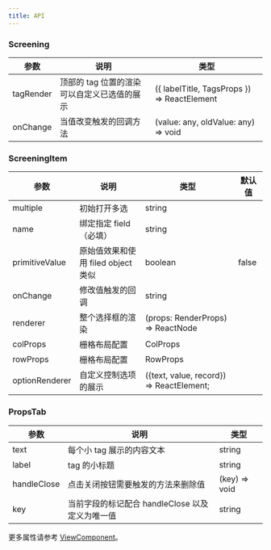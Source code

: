 ```yaml
---
title: API
---
```


### Screening

| 参数 | 说明 | 类型 |
| --- | --- | --- |
| tagRender | 顶部的 tag 位置的渲染可以自定义已选值的展示 | ({ labelTitle, TagsProps }) => ReactElement<any> |
| onChange | 当值改变触发的回调方法 | (value: any, oldValue: any) => void |

### ScreeningItem

| 参数 | 说明 | 类型 | 默认值 |
| --- | --- | --- | --- |
| multiple | 初始打开多选 | string |  |
| name | 绑定指定 field（必填） | string |  |
| primitiveValue | 原始值效果和使用 filed object 类似 | boolean | false |
| onChange | 修改值触发的回调 | string |  |
| renderer | 整个选择框的渲染 | (props: RenderProps) => ReactNode |  |
| colProps | 栅格布局配置 | ColProps |  |
| rowProps | 栅格布局配置 | RowProps |  |
| optionRenderer | 自定义控制选项的展示 | ({text, value, record}) => ReactElement<any>; |  |

### PropsTab 

| 参数 | 说明 | 类型 |
| --- | --- | --- |
| text | 每个小 tag 展示的内容文本 | string |
| label | tag 的小标题 | string |
| handleClose | 点击关闭按钮需要触发的方法来删除值 | (key) => void |
| key | 当前字段的标记配合 handleClose 以及定义为唯一值 | string |


更多属性请参考 [ViewComponent](/en/procmp/abstract/ViewComponent#viewcomponent)。


